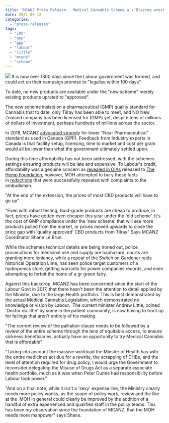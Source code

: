 ```yaml
---
title: "MCANZ Press Release:  Medical Cannabis Scheme a \"Blazing wreck\""
date: 2021-05-12
categories: 
  - "press-releases"
tags: 
  - "100"
  - "gmp"
  - "gpp"
  - "labour"
  - "little"
  - "mcanz"
  - "scheme"
---
```


![](https://mcanz.org.nz/wp-content/uploads/2022/04/d1d284f5-ed8c-2b8d-13c4-67c057f3782d.jpg) It is now over 1300 days since the Labour government was formed, and could act on their campaign promise to "legalize within 100 days"

To date, no new products are available under the "new scheme" merely existing products uprated to "approved".

The new scheme insists on a pharmaceutical (GMP) quality standard for Cannabis that to date, only Tilray has been able to meet, and NO New Zealand company has been licensed for (GMP) yet, despite tens of millions of dollars of investment, perhaps hundreds of millions across the sector.

In 2018, MCANZ [advocated strongl](https://mcanz.org.nz/wp-content/uploads/2018/09/Annex-A-Medical-Cannabis-in-Aotearoa-MCANZ-Policy-booklet.pdf)y for lower "Near Pharmaceutical" standard as used in Canada (GPP). Feedback from Industry experts in Canada is that facility setup, licensing, time to market and cost per gram would all be lower than what the government ultimately settled upon.

During this time affordability has not been addressed, with the schemes settings ensuring products will be late and expensive. To Labour's credit, affordability was a genuine concern as [revealed in OIAs](https://twitter.com/tstopford/status/1392460731556057097) released to [The Hemp Foundation](https://www.thehempfoundation.org.nz/), however, MOH attempted to bury these facts in [redactions](https://twitter.com/tstopford/status/1392460731556057097/photo/4) that were successfully repealed with complaints to the ombudsman.

"At the end of the extension, the prices of most CBD products will have to go up"

"Even with robust testing, food-grade products are cheap to produce, in fact, prices have gotten even cheaper this year under the 'old scheme'. It's the cost of GMP compliance under the 'new scheme' that will see more products pulled from the market, or prices moved upwards to close the price gap with 'quality approved' CBD products from Tilray" Says MCANZ Coordinator Shane Le Brun.

While the schemes technical details are being ironed out, police prosecutions for medicinal use and supply are haphazard, courts are granting more leniency, while a repeat of the Switch on Gardener raids historical Operation Lime, has seen police target customers of a hydroponics store, getting warrants for power companies records, and even attempting to forfeit the home of a gr green fairy.

Against this backdrop, MCANZ has been concerned since the start of the Labour Govt in 2017, that there hasn't been the attention to detail applied by the Minister, due to the large Health portfolio. This is best demonstrated by the actual Medical Cannabis Legislation, which demonstrated no knowledge or vision by Labour.  The current minister Andrew Little, coined 'Doctor do little' by some in the patient community, is now having to front up for failings that aren't entirely of his making.

"The current review of the palliation clause needs to be followed by a review of the entire scheme through the lens of equitable access, to ensure sickness beneficiaries, actually have an opportunity to try Medical Cannabis that is affordable"

"Taking into account the massive workload the Minster of Health has with the entire medicines act due for a rewrite, the scrapping of DHBs, and the level of attention required for drug policy, I would urge the Government to reconsider delegating the Misuse of Drugs Act as a separate associate health portfolio, much as it was when Peter Dunne had responsibility before Labour took power."

"And on a final note, while it isn't a 'sexy' expense line, the Ministry clearly needs more policy wonks, as the scope of policy work, review and the like at the  MOH in general could clearly be improved by the addition of a handful of extra experienced and qualified staff in the policy teams. This has been my observation since the foundation of MCANZ, that the MOH needs more manpower" says Shane.
